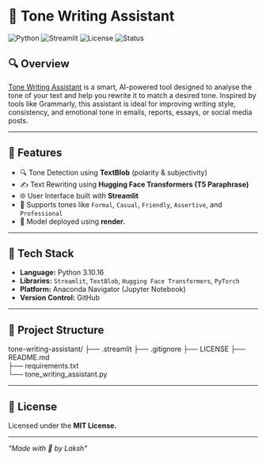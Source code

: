 # 🤖 Tone Writing Assistant

![Python](https://img.shields.io/badge/Python-3.10+-blue.svg)
![Streamlit](https://img.shields.io/badge/Streamlit-App-ff4b4b)
![License](https://img.shields.io/badge/License-MIT-green.svg)
![Status](https://img.shields.io/badge/Status-Active-brightgreen)

## 🔍 Overview
[Tone Writing Assistant](https://tone-writing-assistant.onrender.com) is a smart, AI-powered tool designed to analyse the tone of your text and help you rewrite it to match a desired tone. Inspired by tools like Grammarly, this assistant is ideal for improving writing style, consistency, and emotional tone in emails, reports, essays, or social media posts.

---

## 🚀 Features
- 🔍 Tone Detection using **TextBlob** (polarity & subjectivity)
- ✍️ Text Rewriting using **Hugging Face Transformers (T5 Paraphrase)**
- 🌐 User Interface built with **Streamlit**
- 🎯 Supports tones like `Formal`, `Casual`, `Friendly`, `Assertive`, and `Professional`
- 🚀 Model deployed using **render.**

---

## 🔧 Tech Stack
- **Language:** Python 3.10.16
- **Libraries:** `Streamlit`, `TextBlob`, `Hugging Face Transformers`, `PyTorch`
- **Platform:** Anaconda Navigator (Jupyter Notebook)
- **Version Control:** GitHub

---

## 📁 Project Structure
tone-writing-assistant/
├── .streamlit
├── .gitignore
├── LICENSE
├── README.md      
├── requirements.txt            
└── tone_writing_assistant.py          

---

## 📄 License
Licensed under the **MIT License.**

---

*"Made with 🤍 by Laksh"*

